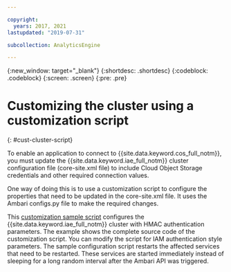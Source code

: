 ```yaml
---

copyright:
  years: 2017, 2021
lastupdated: "2019-07-31"

subcollection: AnalyticsEngine

---
```


<!-- Attribute definitions -->
{:new_window: target="_blank"}
{:shortdesc: .shortdesc}
{:codeblock: .codeblock}
{:screen: .screen}
{:pre: .pre}

# Customizing the cluster using a customization script
{: #cust-cluster-script}

To enable an application to connect to {{site.data.keyword.cos_full_notm}}, you must update the {{site.data.keyword.iae_full_notm}} cluster configuration file (core-site.xml file) to include Cloud Object Storage credentials and other required connection values.

One way of doing this is to use a customization script to configure the properties that need to be updated in the core-site.xml file. It uses the Ambari configs.py file to make the required changes.

This [customization sample script](https://github.com/IBM-Cloud/IBM-Analytics-Engine/blob/master/customization-examples/associate-cos.sh) configures the {{site.data.keyword.iae_full_notm}} cluster with HMAC authentication parameters. The example shows the complete source code of the customization script. You can modify the script for IAM authentication style parameters. The sample configuration script restarts the affected services that need to be restarted. These services are started immediately instead of sleeping for a long random interval after the Ambari API was triggered.

